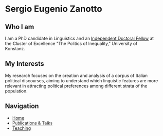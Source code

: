 # Sergio Eugenio Zanotto


## Who I am

I am a PhD candidate in Linguistics and an [Independent Doctoral Fellow](https://www.exc.uni-konstanz.de/en/ungleichheit/ueber-uns/personen/alle-clustermitglieder/zanotto-sergio-eugenio/) at the Cluster of Excellence "The Politics of Inequality," University of Konstanz.

## My Interests

My research focuses on the creation and analysis of a corpus of Italian political discourses, aiming to understand which linguistic features are more relevant in attracting political preferences among different strata of the population.

## Navigation

- [Home](https://Sergio-E-Zanotto.github.io)
- [Publications & Talks](https://Sergio-E-Zanotto.github.io/docs/PubTalk)
- [Teaching](https://Sergio-E-Zanotto.github.io/docs/Teach)
